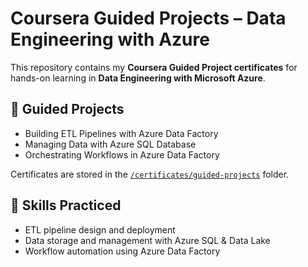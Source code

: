 # Coursera Guided Projects – Data Engineering with Azure

This repository contains my **Coursera Guided Project certificates** for hands-on learning in **Data Engineering with Microsoft Azure**.

## 📜 Guided Projects
- Building ETL Pipelines with Azure Data Factory  
- Managing Data with Azure SQL Database  
- Orchestrating Workflows in Azure Data Factory  

Certificates are stored in the [`/certificates/guided-projects`](./certificates/guided-projects) folder.

## 🚀 Skills Practiced
- ETL pipeline design and deployment  
- Data storage and management with Azure SQL & Data Lake  
- Workflow automation using Azure Data Factory  
